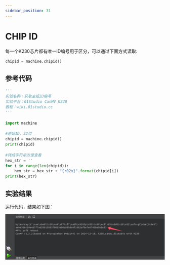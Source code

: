 ```yaml
---
sidebar_position: 31
---
```


# CHIP ID

每一个K230芯片都有唯一ID编号用于区分，可以通过下面方式读取:

```python
chipid = machine.chipid()
```

## 参考代码

```python
'''
实验名称：获取主控ID编号
实验平台：01Studio CanMV K230
教程：wiki.01studio.cc
'''

import machine

#原始ID，32位
chipid = machine.chipid()
print(chipid)

#转成字符串方便查看
hex_str = ''
for i in range(len(chipid)):
    hex_str = hex_str + "{:02x}".format(chipid[i])
print(hex_str)

```

## 实验结果

运行代码，结果如下图：

![chipid](./img/chipid/chipid1.png)